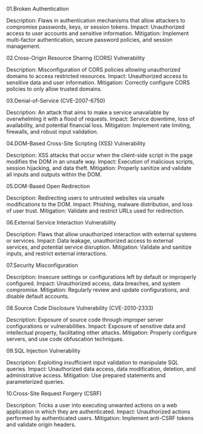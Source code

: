 01.Broken Authentication

Description: Flaws in authentication mechanisms that allow attackers to compromise passwords, keys, or session tokens.
Impact: Unauthorized access to user accounts and sensitive information.
Mitigation: Implement multi-factor authentication, secure password policies, and session management.

02.Cross-Origin Resource Sharing (CORS) Vulnerability

Description: Misconfiguration of CORS policies allowing unauthorized domains to access restricted resources.
Impact: Unauthorized access to sensitive data and user information.
Mitigation: Correctly configure CORS policies to only allow trusted domains.

03.Denial-of-Service (CVE-2007-6750)

Description: An attack that aims to make a service unavailable by overwhelming it with a flood of requests.
Impact: Service downtime, loss of availability, and potential financial loss.
Mitigation: Implement rate limiting, firewalls, and robust input validation.

04.DOM-Based Cross-Site Scripting (XSS) Vulnerability

Description: XSS attacks that occur when the client-side script in the page modifies the DOM in an unsafe way.
Impact: Execution of malicious scripts, session hijacking, and data theft.
Mitigation: Properly sanitize and validate all inputs and outputs within the DOM.

05.DOM-Based Open Redirection

Description: Redirecting users to untrusted websites via unsafe modifications to the DOM.
Impact: Phishing, malware distribution, and loss of user trust.
Mitigation: Validate and restrict URLs used for redirection.

06.External Service Interaction Vulnerability

Description: Flaws that allow unauthorized interaction with external systems or services.
Impact: Data leakage, unauthorized access to external services, and potential service disruption.
Mitigation: Validate and sanitize inputs, and restrict external interactions.

07.Security Misconfiguration

Description: Insecure settings or configurations left by default or improperly configured.
Impact: Unauthorized access, data breaches, and system compromise.
Mitigation: Regularly review and update configurations, and disable default accounts.

08.Source Code Disclosure Vulnerability (CVE-2010-2333)

Description: Exposure of source code through improper server configurations or vulnerabilities.
Impact: Exposure of sensitive data and intellectual property, facilitating other attacks.
Mitigation: Properly configure servers, and use code obfuscation techniques.

09.SQL Injection Vulnerability

Description: Exploiting insufficient input validation to manipulate SQL queries.
Impact: Unauthorized data access, data modification, deletion, and administrative access.
Mitigation: Use prepared statements and parameterized queries.

10.Cross-Site Request Forgery (CSRF)

Description: Tricks a user into executing unwanted actions on a web application in which they are authenticated.
Impact: Unauthorized actions performed by authenticated users.
Mitigation: Implement anti-CSRF tokens and validate origin headers.
